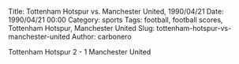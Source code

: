 Title: Tottenham Hotspur vs. Manchester United, 1990/04/21
Date: 1990/04/21 00:00
Category: sports
Tags: football, football scores, Tottenham Hotspur, Manchester United
Slug: tottenham-hotspur-vs-manchester-united
Author: carbonero


Tottenham Hotspur 2 - 1 Manchester United
